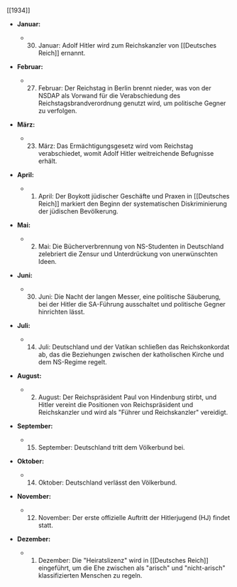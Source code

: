 
[[1934]]

- **Januar:**
    
    - 30. Januar: Adolf Hitler wird zum Reichskanzler von [[Deutsches Reich]] ernannt.
- **Februar:**
    
    - 27. Februar: Der Reichstag in Berlin brennt nieder, was von der NSDAP als Vorwand für die Verabschiedung des Reichstagsbrandverordnung genutzt wird, um politische Gegner zu verfolgen.
- **März:**
    
    - 23. März: Das Ermächtigungsgesetz wird vom Reichstag verabschiedet, womit Adolf Hitler weitreichende Befugnisse erhält.
- **April:**
    
    - 1. April: Der Boykott jüdischer Geschäfte und Praxen in [[Deutsches Reich]] markiert den Beginn der systematischen Diskriminierung der jüdischen Bevölkerung.
- **Mai:**
    
    - 2. Mai: Die Bücherverbrennung von NS-Studenten in Deutschland zelebriert die Zensur und Unterdrückung von unerwünschten Ideen.
- **Juni:**
    
    - 30. Juni: Die Nacht der langen Messer, eine politische Säuberung, bei der Hitler die SA-Führung ausschaltet und politische Gegner hinrichten lässt.
- **Juli:**
    
    - 14. Juli: Deutschland und der Vatikan schließen das Reichskonkordat ab, das die Beziehungen zwischen der katholischen Kirche und dem NS-Regime regelt.
- **August:**
    
    - 2. August: Der Reichspräsident Paul von Hindenburg stirbt, und Hitler vereint die Positionen von Reichspräsident und Reichskanzler und wird als "Führer und Reichskanzler" vereidigt.
- **September:**
    
    - 15. September: Deutschland tritt dem Völkerbund bei.
- **Oktober:**
    
    - 14. Oktober: Deutschland verlässt den Völkerbund.
- **November:**
    
    - 12. November: Der erste offizielle Auftritt der Hitlerjugend (HJ) findet statt.
- **Dezember:**
    
    - 1. Dezember: Die "Heiratslizenz" wird in [[Deutsches Reich]] eingeführt, um die Ehe zwischen als "arisch" und "nicht-arisch" klassifizierten Menschen zu regeln.
